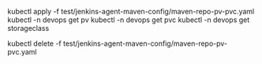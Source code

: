 kubectl  apply -f test/jenkins-agent-maven-config/maven-repo-pv-pvc.yaml
kubectl -n devops get pv
kubectl -n devops get pvc
kubectl -n devops get storageclass

kubectl  delete -f test/jenkins-agent-maven-config/maven-repo-pv-pvc.yaml